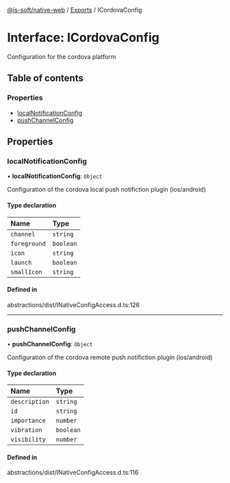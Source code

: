 [@js-soft/native-web](../README.md) / [Exports](../modules.md) / ICordovaConfig

# Interface: ICordovaConfig

Configuration for the cordova platform

## Table of contents

### Properties

-   [localNotificationConfig](ICordovaConfig.md#localnotificationconfig)
-   [pushChannelConfig](ICordovaConfig.md#pushchannelconfig)

## Properties

### localNotificationConfig

• **localNotificationConfig**: `Object`

Configuration of the cordova local push notifiction plugin (ios/android)

#### Type declaration

| Name         | Type      |
| :----------- | :-------- |
| `channel`    | `string`  |
| `foreground` | `boolean` |
| `icon`       | `string`  |
| `launch`     | `boolean` |
| `smallIcon`  | `string`  |

#### Defined in

abstractions/dist/INativeConfigAccess.d.ts:126

---

### pushChannelConfig

• **pushChannelConfig**: `Object`

Configuration of the cordova remote push notifiction plugin (ios/android)

#### Type declaration

| Name          | Type      |
| :------------ | :-------- |
| `description` | `string`  |
| `id`          | `string`  |
| `importance`  | `number`  |
| `vibration`   | `boolean` |
| `visibility`  | `number`  |

#### Defined in

abstractions/dist/INativeConfigAccess.d.ts:116

